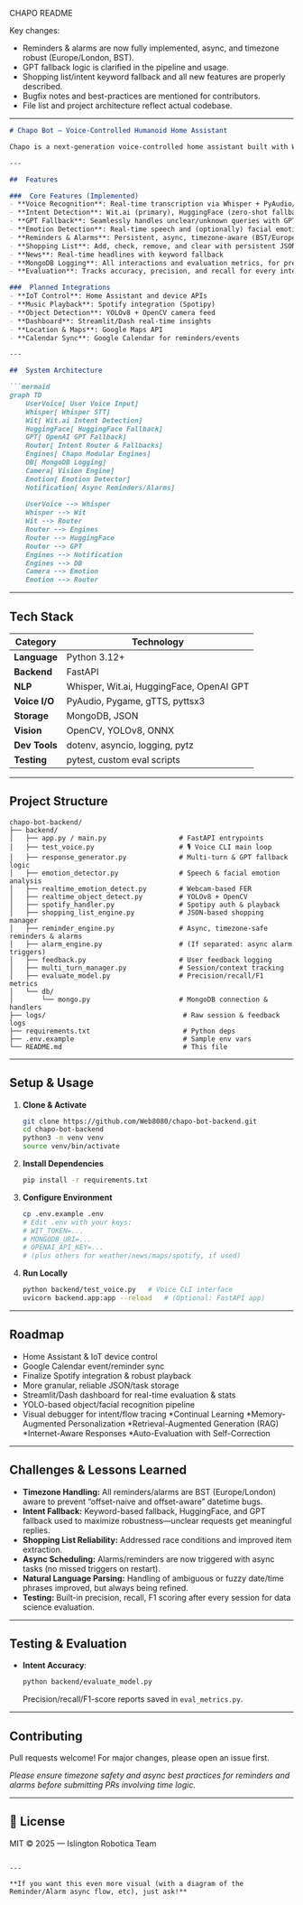 CHAPO README 

Key changes:

* Reminders & alarms are now fully implemented, async, and timezone robust (Europe/London, BST).
* GPT fallback logic is clarified in the pipeline and usage.
* Shopping list/intent keyword fallback and all new features are properly described.
* Bugfix notes and best-practices are mentioned for contributors.
* File list and project architecture reflect  actual codebase.

---

````markdown
# Chapo Bot – Voice-Controlled Humanoid Home Assistant

Chapo is a next-generation voice-controlled home assistant built with Whisper, Wit.ai, HuggingFace, and a modular “engine” system. It supports real-time conversation, multi-turn logic, robust intent fallback, emotion detection, shopping lists, reminders/alarms, and more—backed by MongoDB and extensible by design.

---

##  Features

###  Core Features (Implemented)
- **Voice Recognition**: Real-time transcription via Whisper + PyAudio/Pygame  
- **Intent Detection**: Wit.ai (primary), HuggingFace (zero-shot fallback), and OpenAI GPT fallback for open-ended queries  
- **GPT Fallback**: Seamlessly handles unclear/unknown queries with GPT-4  
- **Emotion Detection**: Real-time speech and (optionally) facial emotion analysis  
- **Reminders & Alarms**: Persistent, async, timezone-aware (BST/Europe-London), notification & sound  
- **Shopping List**: Add, check, remove, and clear with persistent JSON storage  
- **News**: Real-time headlines with keyword fallback  
- **MongoDB Logging**: All interactions and evaluation metrics, for precision/recall reporting  
- **Evaluation**: Tracks accuracy, precision, and recall for every interaction

###  Planned Integrations
- **IoT Control**: Home Assistant and device APIs  
- **Music Playback**: Spotify integration (Spotipy)  
- **Object Detection**: YOLOv8 + OpenCV camera feed  
- **Dashboard**: Streamlit/Dash real-time insights  
- **Location & Maps**: Google Maps API  
- **Calendar Sync**: Google Calendar for reminders/events  

---

##  System Architecture

```mermaid
graph TD
    UserVoice[ User Voice Input]
    Whisper[ Whisper STT]
    Wit[ Wit.ai Intent Detection]
    HuggingFace[ HuggingFace Fallback]
    GPT[ OpenAI GPT Fallback]
    Router[ Intent Router & Fallbacks]
    Engines[ Chapo Modular Engines]
    DB[ MongoDB Logging]
    Camera[ Vision Engine]
    Emotion[ Emotion Detector]
    Notification[ Async Reminders/Alarms]
    
    UserVoice --> Whisper
    Whisper --> Wit
    Wit --> Router
    Router --> Engines
    Router --> HuggingFace
    Router --> GPT
    Engines --> Notification
    Engines --> DB
    Camera --> Emotion
    Emotion --> Router
````

---

## Tech Stack

| Category      | Technology                               |
| ------------- | ---------------------------------------- |
| **Language**  | Python 3.12+                             |
| **Backend**   | FastAPI                                  |
| **NLP**       | Whisper, Wit.ai, HuggingFace, OpenAI GPT |
| **Voice I/O** | PyAudio, Pygame, gTTS, pyttsx3           |
| **Storage**   | MongoDB, JSON                            |
| **Vision**    | OpenCV, YOLOv8, ONNX                     |
| **Dev Tools** | dotenv, asyncio, logging, pytz           |
| **Testing**   | pytest, custom eval scripts              |

---

## Project Structure

```
chapo-bot-backend/
├── backend/
│   ├── app.py / main.py                  # FastAPI entrypoints
│   ├── test_voice.py                     # 🎙️ Voice CLI main loop
│   ├── response_generator.py             # Multi-turn & GPT fallback logic
│   ├── emotion_detector.py               # Speech & facial emotion analysis
│   ├── realtime_emotion_detect.py        # Webcam-based FER
│   ├── realtime_object_detect.py         # YOLOv8 + OpenCV
│   ├── spotify_handler.py                # Spotipy auth & playback
│   ├── shopping_list_engine.py           # JSON-based shopping manager
│   ├── reminder_engine.py                # Async, timezone-safe reminders & alarms
│   ├── alarm_engine.py                   # (If separated: async alarm triggers)
│   ├── feedback.py                       # User feedback logging
│   ├── multi_turn_manager.py             # Session/context tracking
│   ├── evaluate_model.py                 # Precision/recall/F1 metrics
│   └── db/
│       └── mongo.py                      # MongoDB connection & handlers
├── logs/                                  # Raw session & feedback logs
├── requirements.txt                       # Python deps
├── .env.example                           # Sample env vars
└── README.md                              # This file
```

---

## Setup & Usage

1. **Clone & Activate**

   ```bash
   git clone https://github.com/Web8080/chapo-bot-backend.git
   cd chapo-bot-backend
   python3 -m venv venv
   source venv/bin/activate
   ```

2. **Install Dependencies**

   ```bash
   pip install -r requirements.txt
   ```

3. **Configure Environment**

   ```bash
   cp .env.example .env
   # Edit .env with your keys:
   # WIT_TOKEN=...
   # MONGODB_URI=...
   # OPENAI_API_KEY=...
   # (plus others for weather/news/maps/spotify, if used)
   ```

4. **Run Locally**

   ```bash
   python backend/test_voice.py   # Voice CLI interface
   uvicorn backend.app:app --reload   # (Optional: FastAPI app)
   ```

---

## Roadmap

* Home Assistant & IoT device control
* Google Calendar event/reminder sync
* Finalize Spotify integration & robust playback
* More granular, reliable JSON/task storage
* Streamlit/Dash dashboard for real-time evaluation & stats
* YOLO-based object/facial recognition pipeline
* Visual debugger for intent/flow tracing
*Continual Learning
*Memory-Augmented Personalization
*Retrieval-Augmented Generation (RAG)
*Internet-Aware Responses
*Auto-Evaluation with Self-Correction

---

## Challenges & Lessons Learned

* **Timezone Handling:** All reminders/alarms are BST (Europe/London) aware to prevent “offset-naive and offset-aware” datetime bugs.
* **Intent Fallback:** Keyword-based fallback, HuggingFace, and GPT fallback used to maximize robustness—unclear requests get meaningful replies.
* **Shopping List Reliability:** Addressed race conditions and improved item extraction.
* **Async Scheduling:** Alarms/reminders are now triggered with async tasks (no missed triggers on restart).
* **Natural Language Parsing:** Handling of ambiguous or fuzzy date/time phrases improved, but always being refined.
* **Testing:** Built-in precision, recall, F1 scoring after every session for data science evaluation.

---

## Testing & Evaluation

* **Intent Accuracy**:

  ```bash
  python backend/evaluate_model.py
  ```

  Precision/recall/F1-score reports saved in `eval_metrics.py`.

---

## Contributing

Pull requests welcome! For major changes, please open an issue first.

*Please ensure timezone safety and async best practices for reminders and alarms before submitting PRs involving time logic.*

---

## 🪪 License

MIT © 2025 — Islington Robotica Team

```

---

**If you want this even more visual (with a diagram of the Reminder/Alarm async flow, etc), just ask!**
```
